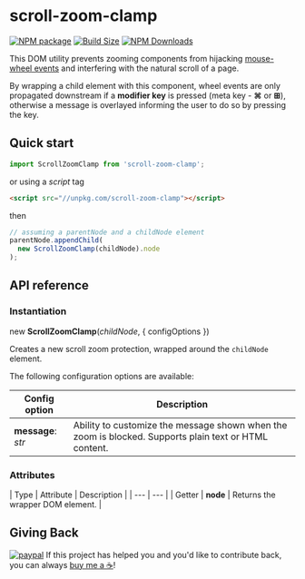 scroll-zoom-clamp
=================

[![NPM package][npm-img]][npm-url]
[![Build Size][build-size-img]][build-size-url]
[![NPM Downloads][npm-downloads-img]][npm-downloads-url]

This DOM utility prevents zooming components from hijacking [mouse-wheel events](https://developer.mozilla.org/en-US/docs/Web/API/Element/wheel_event) and interfering with the natural scroll of a page.

By wrapping a child element with this component, wheel events are only propagated downstream if a **modifier key** is pressed (meta key - **⌘** or **⊞**), otherwise a message is overlayed informing the user to do so by pressing the key.

## Quick start

```js
import ScrollZoomClamp from 'scroll-zoom-clamp';
```
or using a *script* tag
```html
<script src="//unpkg.com/scroll-zoom-clamp"></script>
```
then
```js
// assuming a parentNode and a childNode element
parentNode.appendChild(
  new ScrollZoomClamp(childNode).node
);
```

## API reference

### Instantiation

new <b>ScrollZoomClamp</b>(<i>childNode</i>, { configOptions })

Creates a new scroll zoom protection, wrapped around the `childNode` element.

The following configuration options are available:

| Config option | Description |
| --- | --- |
| <b>message</b>: <i>str</i> | Ability to customize the message shown when the zoom is blocked. Supports plain text or HTML content. |

### Attributes

| Type | Attribute | Description |
| --- | --- |
| Getter | <b>node</b> | Returns the wrapper DOM element. |

## Giving Back

[![paypal](https://www.paypalobjects.com/en_US/i/btn/btn_donate_SM.gif)](https://www.paypal.com/cgi-bin/webscr?cmd=_donations&business=L398E7PKP47E8&currency_code=USD&source=url) If this project has helped you and you'd like to contribute back, you can always [buy me a ☕](https://www.paypal.com/cgi-bin/webscr?cmd=_donations&business=L398E7PKP47E8&currency_code=USD&source=url)!

[npm-img]: https://img.shields.io/npm/v/scroll-zoom-clamp
[npm-url]: https://npmjs.org/package/scroll-zoom-clamp
[build-size-img]: https://img.shields.io/bundlephobia/minzip/scroll-zoom-clamp
[build-size-url]: https://bundlephobia.com/result?p=scroll-zoom-clamp
[npm-downloads-img]: https://img.shields.io/npm/dt/scroll-zoom-clamp
[npm-downloads-url]: https://www.npmtrends.com/scroll-zoom-clamp


